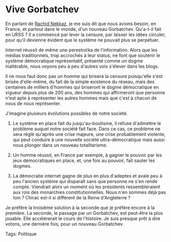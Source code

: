 # Vive Gorbatchev

En parlant de [Rachid Nekkaz](/peuple/rachid-nekkaz-mec-bien-35771), je me suis dit que nous avions besoin, en France, et partout dans le monde, d'un nouveau Gorbatchev. Qu'a-t-il fait en URSS ? Il a commencé par lever la censure, par laisser les idées circuler, pour qu'il devienne évident que le système ne pouvait plus se perpétuer.

Internet réussit de même une perestroïka de l'information. Alors que les médias traditionnels, trop accrochés à leur status, ne font que soutenir le système démocratique représentatif, présenté comme un dogme inaltérable, nous voyons peu à peu d'autres voix s'élever dans les blogs.

Il ne nous faut donc pas un homme qui brisera la censure puisqu'elle s'est brisée d'elle-même, du fait de la simple existence du réseau, mais des centaines de milliers d'hommes qui briseront le dogme démocratique en vigueur depuis plus de 200 ans, des hommes qui affirmeront que personne n'est apte à représenter les autres hommes mais que c'est à chacun de nous de nous représenter.

J'imagine plusieurs évolutions possibles de notre société.

1. Le système en place fait du jusqu'au-boutisme, il refuse d'admettre le problème auquel notre société fait face. Dans ce cas, ce problème ne sera réglé qu'après une crise majeure, une crise probablement violente, qui peut conduire à une nouvelle société ultra-démocratique mais aussi nous plonger dans un nouveau totalitarisme.

2. Un homme réussit, en France par exemple, à gagner le pouvoir par les jeux démocratiques en place, et, une fois au pouvoir, fait sauter les dogmes.

3. La démocratie internet gagne de plus en plus d'adeptes et avale peu à peu l'ancien système qui disparaît sans que personne ne s'en rende compte. Viendrait alors un moment où les présidents ressembleraient aux rois des monarchies constitutionnelles. Nous n'en sommes déjà pas loin ? Chirac est-il si différent de la Reine d'Angleterre ?

Je préfère la troisième solution à la seconde que je préfère encore à la première. La seconde, le passage par un Gorbatchev, est peut-être la plus jouable. Elle accélérerait le cours de l'histoire. Je suis presque prêt à dire votons, une dernière fois, pour un nouveau Gorbatchev.

Tags: Politique